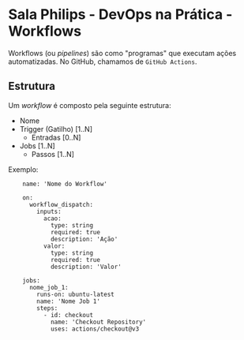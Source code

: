 # Sala Philips - DevOps na Prática - Workflows

Workflows (ou _pipelines_) são como "programas" que executam ações automatizadas.
No GitHub, chamamos de `GitHub Actions`.

## Estrutura
Um _workflow_ é composto pela seguinte estrutura:
 - Nome
 - Trigger (Gatilho) [1..N]
   - Entradas [0..N]
 - Jobs [1..N]
   - Passos [1..N]

Exemplo:
```
    name: 'Nome do Workflow'

    on:
      workflow_dispatch:
        inputs:
          acao:
            type: string
            required: true
            description: 'Ação'
          valor:
            type: string
            required: true
            description: 'Valor'
    
    jobs:
      nome_job_1:
        runs-on: ubuntu-latest
        name: 'Nome Job 1'
        steps:
          - id: checkout
            name: 'Checkout Repository'
            uses: actions/checkout@v3
```
